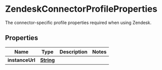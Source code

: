 

# ZendeskConnectorProfileProperties

 The connector-specific profile properties required when using Zendesk. 

## Properties

| Name | Type | Description | Notes |
|------------ | ------------- | ------------- | -------------|
|**instanceUrl** | [**String**](String.md) |  |  |



